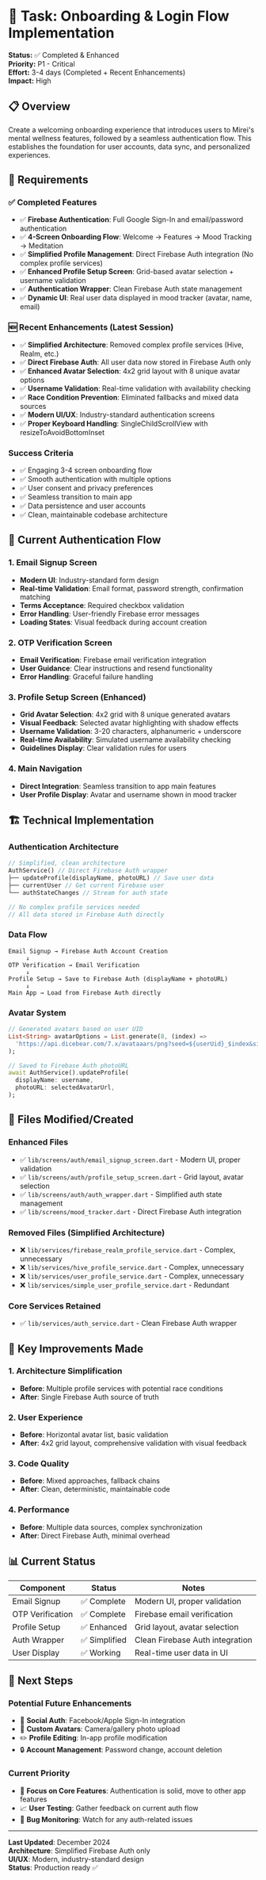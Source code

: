 # 🚪 Task: Onboarding & Login Flow Implementation

**Status:** ✅ Completed & Enhanced  
**Priority:** P1 - Critical  
**Effort:** 3-4 days (Completed + Recent Enhancements)  
**Impact:** High

## 📋 Overview

Create a welcoming onboarding experience that introduces users to Mirei's mental wellness features, followed by a seamless authentication flow. This establishes the foundation for user accounts, data sync, and personalized experiences.

## 🎯 Requirements

### ✅ Completed Features

- ✅ **Firebase Authentication**: Full Google Sign-In and email/password authentication
- ✅ **4-Screen Onboarding Flow**: Welcome → Features → Mood Tracking → Meditation
- ✅ **Simplified Profile Management**: Direct Firebase Auth integration (No complex profile services)
- ✅ **Enhanced Profile Setup Screen**: Grid-based avatar selection + username validation
- ✅ **Authentication Wrapper**: Clean Firebase Auth state management
- ✅ **Dynamic UI**: Real user data displayed in mood tracker (avatar, name, email)

### 🆕 Recent Enhancements (Latest Session)

- ✅ **Simplified Architecture**: Removed complex profile services (Hive, Realm, etc.)
- ✅ **Direct Firebase Auth**: All user data now stored in Firebase Auth only
- ✅ **Enhanced Avatar Selection**: 4x2 grid layout with 8 unique avatar options
- ✅ **Username Validation**: Real-time validation with availability checking
- ✅ **Race Condition Prevention**: Eliminated fallbacks and mixed data sources
- ✅ **Modern UI/UX**: Industry-standard authentication screens
- ✅ **Proper Keyboard Handling**: SingleChildScrollView with resizeToAvoidBottomInset

### Success Criteria

- ✅ Engaging 3-4 screen onboarding flow
- ✅ Smooth authentication with multiple options
- ✅ User consent and privacy preferences
- ✅ Seamless transition to main app
- ✅ Data persistence and user accounts
- ✅ Clean, maintainable codebase architecture

## 🎨 Current Authentication Flow

### 1. Email Signup Screen

- **Modern UI**: Industry-standard form design
- **Real-time Validation**: Email format, password strength, confirmation matching
- **Terms Acceptance**: Required checkbox validation
- **Error Handling**: User-friendly Firebase error messages
- **Loading States**: Visual feedback during account creation

### 2. OTP Verification Screen

- **Email Verification**: Firebase email verification integration
- **User Guidance**: Clear instructions and resend functionality
- **Error Handling**: Graceful failure handling

### 3. Profile Setup Screen (Enhanced)

- **Grid Avatar Selection**: 4x2 grid with 8 unique generated avatars
- **Visual Feedback**: Selected avatar highlighting with shadow effects
- **Username Validation**: 3-20 characters, alphanumeric + underscore
- **Real-time Availability**: Simulated username availability checking
- **Guidelines Display**: Clear validation rules for users

### 4. Main Navigation

- **Direct Integration**: Seamless transition to app main features
- **User Profile Display**: Avatar and username shown in mood tracker

## 🏗️ Technical Implementation

### Authentication Architecture

```dart
// Simplified, clean architecture
AuthService() // Direct Firebase Auth wrapper
├── updateProfile(displayName, photoURL) // Save user data
├── currentUser // Get current Firebase user
└── authStateChanges // Stream for auth state

// No complex profile services needed
// All data stored in Firebase Auth directly
```

### Data Flow

```
Email Signup → Firebase Auth Account Creation
     ↓
OTP Verification → Email Verification
     ↓
Profile Setup → Save to Firebase Auth (displayName + photoURL)
     ↓
Main App → Load from Firebase Auth directly
```

### Avatar System

```dart
// Generated avatars based on user UID
List<String> avatarOptions = List.generate(8, (index) =>
  'https://api.dicebear.com/7.x/avataaars/png?seed=${userUid}_$index&size=150'
);

// Saved to Firebase Auth photoURL
await AuthService().updateProfile(
  displayName: username,
  photoURL: selectedAvatarUrl,
);
```

## 🔧 Files Modified/Created

### Enhanced Files

- ✅ `lib/screens/auth/email_signup_screen.dart` - Modern UI, proper validation
- ✅ `lib/screens/auth/profile_setup_screen.dart` - Grid layout, avatar selection
- ✅ `lib/screens/auth/auth_wrapper.dart` - Simplified auth state management
- ✅ `lib/screens/mood_tracker.dart` - Direct Firebase Auth integration

### Removed Files (Simplified Architecture)

- ❌ `lib/services/firebase_realm_profile_service.dart` - Complex, unnecessary
- ❌ `lib/services/hive_profile_service.dart` - Complex, unnecessary
- ❌ `lib/services/user_profile_service.dart` - Complex, unnecessary
- ❌ `lib/services/simple_user_profile_service.dart` - Redundant

### Core Services Retained

- ✅ `lib/services/auth_service.dart` - Clean Firebase Auth wrapper

## 🎯 Key Improvements Made

### 1. Architecture Simplification

- **Before**: Multiple profile services with potential race conditions
- **After**: Single Firebase Auth source of truth

### 2. User Experience

- **Before**: Horizontal avatar list, basic validation
- **After**: 4x2 grid layout, comprehensive validation with visual feedback

### 3. Code Quality

- **Before**: Mixed approaches, fallback chains
- **After**: Clean, deterministic, maintainable code

### 4. Performance

- **Before**: Multiple data sources, complex synchronization
- **After**: Direct Firebase Auth, minimal overhead

## 📊 Current Status

| Component        | Status        | Notes                           |
| ---------------- | ------------- | ------------------------------- |
| Email Signup     | ✅ Complete   | Modern UI, proper validation    |
| OTP Verification | ✅ Complete   | Firebase email verification     |
| Profile Setup    | ✅ Enhanced   | Grid layout, avatar selection   |
| Auth Wrapper     | ✅ Simplified | Clean Firebase Auth integration |
| User Display     | ✅ Working    | Real-time user data in UI       |

## 🚀 Next Steps

### Potential Future Enhancements

- 📱 **Social Auth**: Facebook/Apple Sign-In integration
- 📸 **Custom Avatars**: Camera/gallery photo upload
- ✏️ **Profile Editing**: In-app profile modification
- 🔒 **Account Management**: Password change, account deletion

### Current Priority

- 🎯 **Focus on Core Features**: Authentication is solid, move to other app features
- 📈 **User Testing**: Gather feedback on current auth flow
- 🐛 **Bug Monitoring**: Watch for any auth-related issues

---

**Last Updated**: December 2024  
**Architecture**: Simplified Firebase Auth only  
**UI/UX**: Modern, industry-standard design  
**Status**: Production ready ✅
